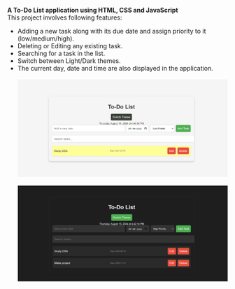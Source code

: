  **A To-Do List application using HTML, CSS and JavaScript**</br>
This project involves following features:
* Adding a new task along with its due date and assign priority to it (low/medium/high).
* Deleting or Editing any existing task.
* Searching for a task in the list.
* Switch between Light/Dark themes.
* The current day, date and time are also displayed in the application. </br></br>
![To Do List Light](https://github.com/Sanskriti12Ag/To-Do-List/blob/main/ToDoList1.png)</br></br>
![To Do List Dark](https://github.com/Sanskriti12Ag/To-Do-List/blob/main/ToDoList2.png)
